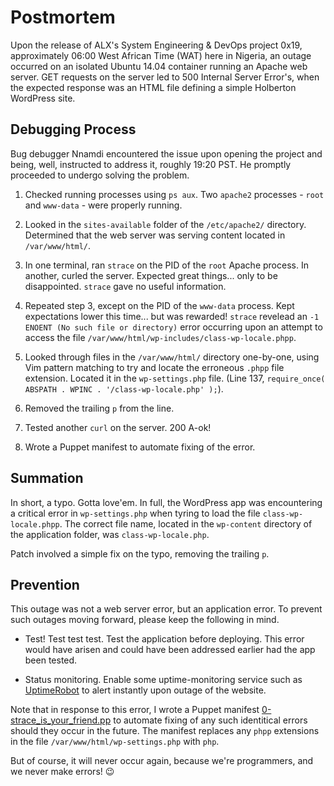 # Postmortem

Upon the release of ALX's System Engineering & DevOps project 0x19, approximately 06:00 West African Time (WAT) here in Nigeria, an outage occurred on an isolated Ubuntu 14.04 container running an Apache web server. GET requests on the server led to 500 Internal Server Error's, when the expected response was an HTML file defining a simple Holberton WordPress site.

## Debugging Process

Bug debugger Nnamdi encountered the issue upon opening the project and being, well, instructed to
address it, roughly 19:20 PST. He promptly proceeded to undergo solving the problem.

1. Checked running processes using `ps aux`. Two `apache2` processes - `root` and `www-data` -
were properly running.

2. Looked in the `sites-available` folder of the `/etc/apache2/` directory. Determined that
the web server was serving content located in `/var/www/html/`.

3. In one terminal, ran `strace` on the PID of the `root` Apache process. In another, curled
the server. Expected great things... only to be disappointed. `strace` gave no useful
information.

4. Repeated step 3, except on the PID of the `www-data` process. Kept expectations lower this
time... but was rewarded! `strace` revelead an `-1 ENOENT (No such file or directory)` error
occurring upon an attempt to access the file `/var/www/html/wp-includes/class-wp-locale.phpp`.

5. Looked through files in the `/var/www/html/` directory one-by-one, using Vim pattern
matching to try and locate the erroneous `.phpp` file extension. Located it in the
`wp-settings.php` file. (Line 137, `require_once( ABSPATH . WPINC . '/class-wp-locale.php' );`).

6. Removed the trailing `p` from the line.

7. Tested another `curl` on the server. 200 A-ok!

8. Wrote a Puppet manifest to automate fixing of the error.

## Summation

In short, a typo. Gotta love'em. In full, the WordPress app was encountering a critical
error in `wp-settings.php` when tyring to load the file `class-wp-locale.phpp`. The correct
file name, located in the `wp-content` directory of the application folder, was
`class-wp-locale.php`.

Patch involved a simple fix on the typo, removing the trailing `p`.

## Prevention

This outage was not a web server error, but an application error. To prevent such outages
moving forward, please keep the following in mind.

* Test! Test test test. Test the application before deploying. This error would have arisen
and could have been addressed earlier had the app been tested.

* Status monitoring. Enable some uptime-monitoring service such as
[UptimeRobot](./https://uptimerobot.com/) to alert instantly upon outage of the website.

Note that in response to this error, I wrote a Puppet manifest
[0-strace_is_your_friend.pp](https://github.com/vincetoby/alx-system_engineering-devops/blob/master/0x17-web_stack_debugging_3/0-strace_is_your_friend.pp)
to automate fixing of any such identitical errors should they occur in the future. The manifest
replaces any `phpp` extensions in the file `/var/www/html/wp-settings.php` with `php`.

But of course, it will never occur again, because we're programmers, and we never make
errors! :wink:
